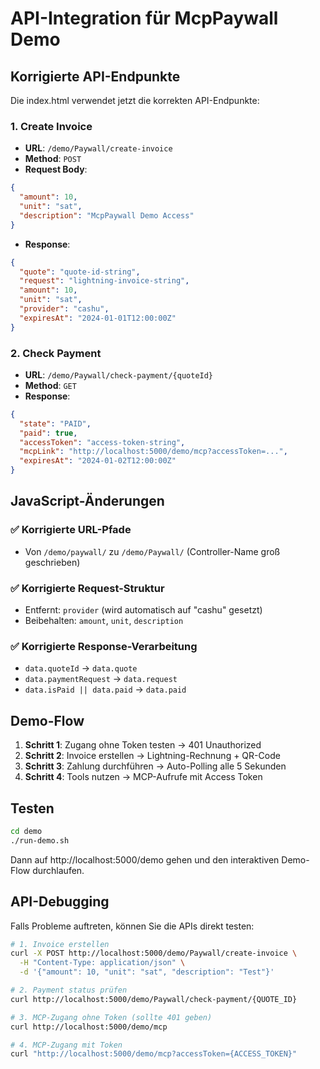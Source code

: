 # API-Integration für McpPaywall Demo

## Korrigierte API-Endpunkte

Die index.html verwendet jetzt die korrekten API-Endpunkte:

### 1. Create Invoice
- **URL**: `/demo/Paywall/create-invoice`
- **Method**: `POST`
- **Request Body**:
```json
{
  "amount": 10,
  "unit": "sat", 
  "description": "McpPaywall Demo Access"
}
```
- **Response**:
```json
{
  "quote": "quote-id-string",
  "request": "lightning-invoice-string",
  "amount": 10,
  "unit": "sat",
  "provider": "cashu",
  "expiresAt": "2024-01-01T12:00:00Z"
}
```

### 2. Check Payment
- **URL**: `/demo/Paywall/check-payment/{quoteId}`
- **Method**: `GET`
- **Response**:
```json
{
  "state": "PAID",
  "paid": true,
  "accessToken": "access-token-string",
  "mcpLink": "http://localhost:5000/demo/mcp?accessToken=...",
  "expiresAt": "2024-01-02T12:00:00Z"
}
```

## JavaScript-Änderungen

### ✅ Korrigierte URL-Pfade
- Von `/demo/paywall/` zu `/demo/Paywall/` (Controller-Name groß geschrieben)

### ✅ Korrigierte Request-Struktur  
- Entfernt: `provider` (wird automatisch auf "cashu" gesetzt)
- Beibehalten: `amount`, `unit`, `description`

### ✅ Korrigierte Response-Verarbeitung
- `data.quoteId` → `data.quote`
- `data.paymentRequest` → `data.request`
- `data.isPaid || data.paid` → `data.paid`

## Demo-Flow

1. **Schritt 1**: Zugang ohne Token testen → 401 Unauthorized
2. **Schritt 2**: Invoice erstellen → Lightning-Rechnung + QR-Code
3. **Schritt 3**: Zahlung durchführen → Auto-Polling alle 5 Sekunden
4. **Schritt 4**: Tools nutzen → MCP-Aufrufe mit Access Token

## Testen

```bash
cd demo
./run-demo.sh
```

Dann auf http://localhost:5000/demo gehen und den interaktiven Demo-Flow durchlaufen.

## API-Debugging

Falls Probleme auftreten, können Sie die APIs direkt testen:

```bash
# 1. Invoice erstellen
curl -X POST http://localhost:5000/demo/Paywall/create-invoice \
  -H "Content-Type: application/json" \
  -d '{"amount": 10, "unit": "sat", "description": "Test"}'

# 2. Payment status prüfen  
curl http://localhost:5000/demo/Paywall/check-payment/{QUOTE_ID}

# 3. MCP-Zugang ohne Token (sollte 401 geben)
curl http://localhost:5000/demo/mcp

# 4. MCP-Zugang mit Token
curl "http://localhost:5000/demo/mcp?accessToken={ACCESS_TOKEN}"
```
